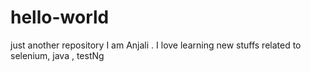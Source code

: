 # hello-world
just another repository
I am Anjali . I love learning new stuffs related to selenium, java , testNg
